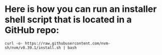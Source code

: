 # Here is how you can run an installer shell script that is located in a GitHub repo: 
```
curl -o- https://raw.githubusercontent.com/nvm-sh/nvm/v0.39.1/install.sh | bash
```
